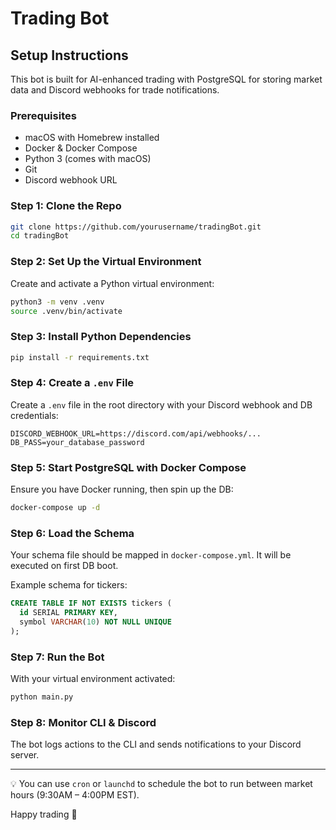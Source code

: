 # Trading Bot
 
## Setup Instructions
 
This bot is built for AI-enhanced trading with PostgreSQL for storing market data and Discord webhooks for trade notifications.
 
### Prerequisites
- macOS with Homebrew installed
- Docker & Docker Compose
- Python 3 (comes with macOS)
- Git
- Discord webhook URL
### Step 1: Clone the Repo
```bash
git clone https://github.com/yourusername/tradingBot.git
cd tradingBot
```
 
### Step 2: Set Up the Virtual Environment
Create and activate a Python virtual environment:
```bash
python3 -m venv .venv
source .venv/bin/activate
```
 
### Step 3: Install Python Dependencies
```bash
pip install -r requirements.txt
```
 
### Step 4: Create a `.env` File
Create a `.env` file in the root directory with your Discord webhook and DB credentials:
```
DISCORD_WEBHOOK_URL=https://discord.com/api/webhooks/...
DB_PASS=your_database_password
```
 
### Step 5: Start PostgreSQL with Docker Compose
Ensure you have Docker running, then spin up the DB:
```bash
docker-compose up -d
```
 
### Step 6: Load the Schema
Your schema file should be mapped in `docker-compose.yml`. It will be executed on first DB boot.
 
Example schema for tickers:
```sql
CREATE TABLE IF NOT EXISTS tickers (
  id SERIAL PRIMARY KEY,
  symbol VARCHAR(10) NOT NULL UNIQUE
);
```
 
### Step 7: Run the Bot
With your virtual environment activated:
```bash
python main.py
```
 
### Step 8: Monitor CLI & Discord
The bot logs actions to the CLI and sends notifications to your Discord server.
 
---
💡 You can use `cron` or `launchd` to schedule the bot to run between market hours (9:30AM – 4:00PM EST).
 
Happy trading 🚀
